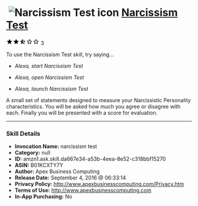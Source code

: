 # &nbsp;<img src="skill_icon" alt="Narcissism Test icon" width="36"> [Narcissism Test](http://alexa.amazon.com/#skills/amzn1.ask.skill.da667e34-a53b-4eea-8e52-c318bbf15270)
![2.7 stars](../../images/ic_star_black_18dp_1x.png)![2.7 stars](../../images/ic_star_black_18dp_1x.png)![2.7 stars](../../images/ic_star_half_black_18dp_1x.png)![2.7 stars](../../images/ic_star_border_black_18dp_1x.png)![2.7 stars](../../images/ic_star_border_black_18dp_1x.png) 3

To use the Narcissism Test skill, try saying...

* *Alexa, start Narcissism Test*

* *Alexa, open Narcissism Test*

* *Alexa, launch Narcissism Test*

A small set of statements designed to measure your Narcissistic Personality characteristics. You will be asked how much you agree or disagree with each.  Finally you will be presented with a score for evaluation.

***

### Skill Details

* **Invocation Name:** narcissism test
* **Category:** null
* **ID:** amzn1.ask.skill.da667e34-a53b-4eea-8e52-c318bbf15270
* **ASIN:** B01KCXTY7Y
* **Author:** Apex Business Computing
* **Release Date:** September 4, 2016 @ 06:33:14
* **Privacy Policy:** http://www.apexbusinesscomputing.com/Privacy.htm
* **Terms of Use:** http://www.apexbusinesscomputing.com
* **In-App Purchasing:** No
